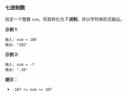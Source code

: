 ### 七进制数 ###
给定一个整数 `num`，将其转化为 **7 进制**，并以字符串形式输出。



**示例 1:**

```
输入: num = 100
输出: "202"
```

**示例 2:**

```
输入: num = -7
输出: "-10"
```



**提示：**

* `-107 <= num <= 107`

